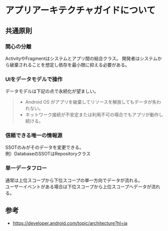 # アプリアーキテクチャガイドについて

## 共通原則

### 関心の分離
ActivityやFragmentはシステムとアプリ間の結合クラス。
開発者はシステムから破棄されることを想定し依存を最小限に抑える必要がある。

### UIをデータモデルで操作
データモデルは下記の点で永続化が望ましい。
> - Android OS がアプリを破棄してリソースを解放してもデータが失われない。
> - ネットワーク接続が不安定または利用不可の場合でもアプリが動作し続ける。

### 信頼できる唯一の情報源
SSOTのみがそのデータを変更できる。  
例）DatabaseのSSOTはRepositoryクラス

### 単一データフロー
通常は上位スコープから下位スコープの単一方向でデータが流れる。  
ユーザーイベントがある場合は下位スコープから上位スコープへデータが流れる。

## 参考
- https://developer.android.com/topic/architecture?hl=ja